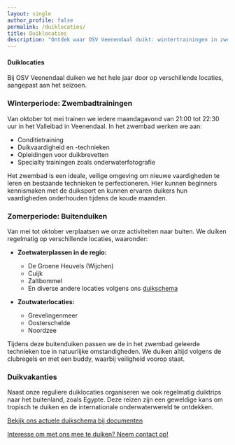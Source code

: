 ```yaml
---
layout: single
author_profile: false
permalink: /duiklocaties/
title: Duiklocaties
description: "Ontdek waar OSV Veenendaal duikt: wintertrainingen in zwembad De Vallei en zomerduiken in diverse meren en plassen in Nederland."
---
```


#### Duiklocaties

Bij OSV Veenendaal duiken we het hele jaar door op verschillende locaties, aangepast aan het seizoen.

### Winterperiode: Zwembadtrainingen

Van oktober tot mei trainen we iedere maandagavond van 21:00 tot 22:30 uur in het Valleibad in Veenendaal. In het zwembad werken we aan:

- Conditietraining
- Duikvaardigheid en -technieken
- Opleidingen voor duikbrevetten
- Specialty trainingen zoals onderwaterfotografie

Het zwembad is een ideale, veilige omgeving om nieuwe vaardigheden te leren en bestaande technieken te perfectioneren. Hier kunnen beginners kennismaken met de duiksport en kunnen ervaren duikers hun vaardigheden onderhouden tijdens de koude maanden.

### Zomerperiode: Buitenduiken

Van mei tot oktober verplaatsen we onze activiteiten naar buiten. We duiken regelmatig op verschillende locaties, waaronder:

- **Zoetwaterplassen in de regio:**
  - De Groene Heuvels (Wijchen)
  - Cuijk
  - Zaltbommel
  - En diverse andere locaties volgens ons [duikschema](/documenten/)

- **Zoutwaterlocaties:**
  - Grevelingenmeer
  - Oosterschelde
  - Noordzee

Tijdens deze buitenduiken passen we de in het zwembad geleerde technieken toe in natuurlijke omstandigheden. We duiken altijd volgens de clubregels en met een buddy, waarbij veiligheid voorop staat.

### Duikvakanties

Naast onze reguliere duiklocaties organiseren we ook regelmatig duiktrips naar het buitenland, zoals Egypte. Deze reizen zijn een geweldige kans om tropisch te duiken en de internationale onderwaterwereld te ontdekken.

[Bekijk ons actuele duikschema bij documenten](/documenten/)

[Interesse om met ons mee te duiken? Neem contact op!](/contact/)